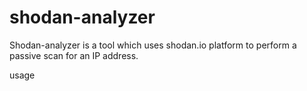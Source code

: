 # shodan-analyzer
Shodan-analyzer is a tool which uses shodan.io platform to perform a passive scan for an IP address.

usage
